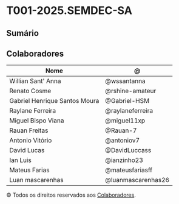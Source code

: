 # T001-2025.SEMDEC-SA

## Sumário

## Colaboradores 

| Nome | @ |
| --- | --- |
| Willian Sant' Anna | @wssantanna |
| Renato Cosme | @rshine-amateur |
| Gabriel Henrique Santos Moura | @Gabriel-HSM |
| Raylane Ferreira  | @raylaneferreira|
| Miguel Bispo Viana | @miguel11xp |
| Rauan Freitas      | @Rauan-7 |
| Antonio Vitório | @antoniov7 |
| David Lucas | @DavidLuccass |
| Ian Luis | @ianzinho23 |
| Mateus Farias | @mateusfariasff |
| Luan mascarenhas | @luanmascarenhas26 |

© Todos os direitos reservados aos [Colaboradores](#colaboradores).
